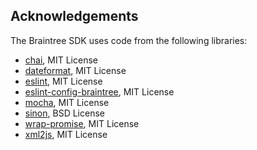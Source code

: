 ## Acknowledgements

The Braintree SDK uses code from the following libraries:

- [chai](https://github.com/chaijs/chai), MIT License
- [dateformat](https://github.com/felixge/node-dateformat), MIT License
- [eslint](https://github.com/eslint/eslint), MIT License
- [eslint-config-braintree](https://github.com/braintree/eslint-config), MIT License
- [mocha](https://github.com/mochajs/mocha), MIT License
- [sinon](https://github.com/sinonjs/sinon), BSD License
- [wrap-promise](https://github.com/braintree/wrap-promise), MIT License
- [xml2js](https://github.com/Leonidas-from-XIV/node-xml2js), MIT License
